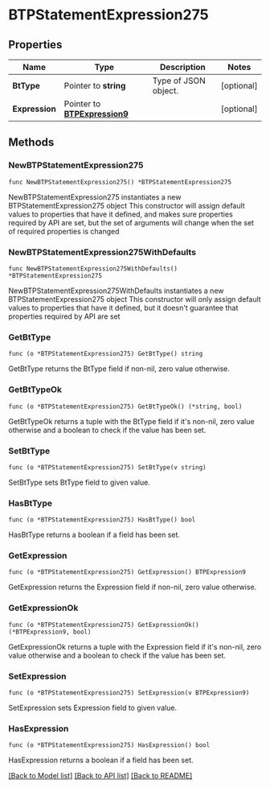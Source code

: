 # BTPStatementExpression275

## Properties

Name | Type | Description | Notes
------------ | ------------- | ------------- | -------------
**BtType** | Pointer to **string** | Type of JSON object. | [optional] 
**Expression** | Pointer to [**BTPExpression9**](BTPExpression9.md) |  | [optional] 

## Methods

### NewBTPStatementExpression275

`func NewBTPStatementExpression275() *BTPStatementExpression275`

NewBTPStatementExpression275 instantiates a new BTPStatementExpression275 object
This constructor will assign default values to properties that have it defined,
and makes sure properties required by API are set, but the set of arguments
will change when the set of required properties is changed

### NewBTPStatementExpression275WithDefaults

`func NewBTPStatementExpression275WithDefaults() *BTPStatementExpression275`

NewBTPStatementExpression275WithDefaults instantiates a new BTPStatementExpression275 object
This constructor will only assign default values to properties that have it defined,
but it doesn't guarantee that properties required by API are set

### GetBtType

`func (o *BTPStatementExpression275) GetBtType() string`

GetBtType returns the BtType field if non-nil, zero value otherwise.

### GetBtTypeOk

`func (o *BTPStatementExpression275) GetBtTypeOk() (*string, bool)`

GetBtTypeOk returns a tuple with the BtType field if it's non-nil, zero value otherwise
and a boolean to check if the value has been set.

### SetBtType

`func (o *BTPStatementExpression275) SetBtType(v string)`

SetBtType sets BtType field to given value.

### HasBtType

`func (o *BTPStatementExpression275) HasBtType() bool`

HasBtType returns a boolean if a field has been set.

### GetExpression

`func (o *BTPStatementExpression275) GetExpression() BTPExpression9`

GetExpression returns the Expression field if non-nil, zero value otherwise.

### GetExpressionOk

`func (o *BTPStatementExpression275) GetExpressionOk() (*BTPExpression9, bool)`

GetExpressionOk returns a tuple with the Expression field if it's non-nil, zero value otherwise
and a boolean to check if the value has been set.

### SetExpression

`func (o *BTPStatementExpression275) SetExpression(v BTPExpression9)`

SetExpression sets Expression field to given value.

### HasExpression

`func (o *BTPStatementExpression275) HasExpression() bool`

HasExpression returns a boolean if a field has been set.


[[Back to Model list]](../README.md#documentation-for-models) [[Back to API list]](../README.md#documentation-for-api-endpoints) [[Back to README]](../README.md)


